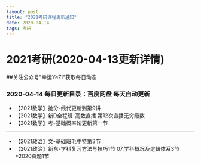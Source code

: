 ```yaml
---
layout: post
title: "2021考研课程更新通知"
date: 2020-04-14
tags: 考研  
---
```

# 2021考研(2020-04-13更新详情)
##关注公众号"幸运YeZi"获取每日动态




###  2020-04-14 每日更新目录：百度网盘 每天自动更新
- 【2021数学】抢分-线代更新到第9讲
- 【2021数学】新D全程班-高数直播 第12次直播无穷级数
- 【2021数学】考-基础概率论更新第一节

----------

- 【2021政治】文-基础班毛中特第3节
- 【2021政治】新东-学科复习方法与技巧1节 07.学科概况及逻辑体系3节+2020真题1节
